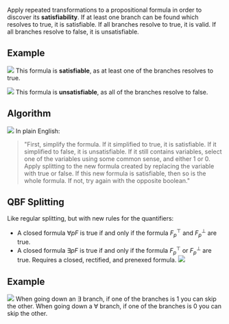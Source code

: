 Apply repeated transformations to a propositional formula in order to discover its **satisfiability**. If at least one branch can be found which resolves to true, it is satisfiable. If all branches resolve to true, it is valid. If all branches resolve to false, it is unsatisfiable.

## Example
![](Pasted%20image%2020230123115809.png)
This formula is **satisfiable**, as at least one of the branches resolves to true.

![](Pasted%20image%2020230123120250.png)
This formula is **unsatisfiable**, as all of the branches resolve to false.

## Algorithm
![](Pasted%20image%2020230123120130.png)
In plain English:
> "First, simplify the formula. If it simplified to true, it is satisfiable. If it simplified to false, it is unsatisfiable. If it still contains variables, select one of the variables using some common sense, and either 1 or 0. Apply splitting to the new formula created by replacing the variable with true or false. If this new formula is satisfiable, then so is the whole formula. If not, try again with the opposite boolean."


## QBF Splitting
Like regular splitting, but with new rules for the quantifiers:
-   A closed formula $\forall p F$ is true if and only if the formula $F_p^\top$ and $F_p^\bot$ are true.
-   A closed formula $\exists p F$ is true if and only if the formula $F_p^\top$ or $F_p^\bot$ are true.
Requires a closed, rectified, and prenexed formula.
![](Pasted%20image%2020230125164617.png)
## Example
![](Pasted%20image%2020230125165022.png)
When going down an $\exists$ branch, if one of the branches is $1$ you can skip the other.
When going down a $\forall$ branch, if one of the branches is $0$ you can skip the other.